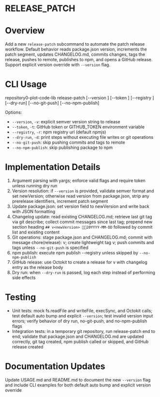 # RELEASE_PATCH

# Overview

Add a new `release-patch` subcommand to automate the patch release workflow. Default behavior reads package.json version, increments the patch segment, updates CHANGELOG.md, commits changes, tags the release, pushes to remote, publishes to npm, and opens a GitHub release. Support explicit version override with `--version` flag.

# CLI Usage

repository0-plot-code-lib release-patch [--version <version>] [--token <token>] [--registry <url>] [--dry-run] [--no-git-push] [--no-npm-publish]

Options:

- `--version`, `-v`: explicit semver version string to release
- `--token`, `-t`: GitHub token or GITHUB_TOKEN environment variable
- `--registry`, `-r`: npm registry url (default npmjs)
- `--dry-run`, `-d`: print steps without executing file writes or git operations
- `--no-git-push`: skip pushing commits and tags to remote
- `--no-npm-publish`: skip publishing package to npm

# Implementation Details

1. Argument parsing with yargs; enforce valid flags and require token unless running dry run
2. Version resolution: if `--version` is provided, validate semver format and set newVersion; otherwise read version from package.json, strip any prerelease identifiers, increment patch segment
3. Update package.json: set version field to newVersion and write back with JSON formatting
4. Changelog update: read existing CHANGELOG.md; retrieve last git tag via git describe; collect commit messages since last tag; prepend new section heading `## v<newVersion> 20YYYY-MM-DD` followed by commit list and existing content
5. Git operations: stage package.json and CHANGELOG.md; commit with message chore(release): v<newVersion>; create lightweight tag v<newVersion>; push commits and tags unless `--no-git-push` is specified
6. npm publish: execute npm publish --registry <url> unless skipped by `--no-npm-publish`
7. GitHub release: use Octokit to create a release for v<newVersion> with changelog entry as the release body
8. Dry run: when `--dry-run` is passed, log each step instead of performing side effects

# Testing

- Unit tests: mock fs.readFile and writeFile, execSync, and Octokit calls; test default auto bump and explicit `--version`; test invalid version input errors; verify behavior of dry run, no-git-push, and no-npm-publish flags
- Integration tests: in a temporary git repository, run release-patch end to end; validate that package.json and CHANGELOG.md are updated correctly, git tag created, npm publish called or skipped, and GitHub release created

# Documentation Updates

Update USAGE.md and README.md to document the new `--version` flag and include CLI examples for both default auto bump and explicit version override